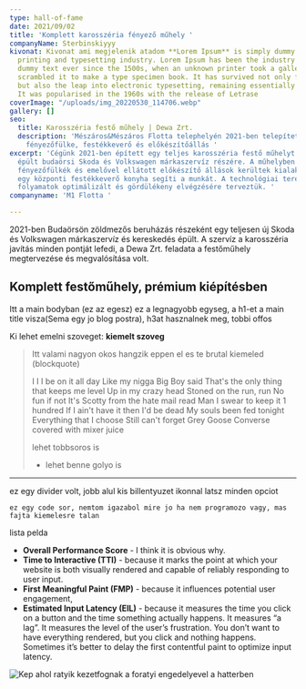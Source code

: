 ```yaml
---
type: hall-of-fame
date: 2021/09/02
title: 'Komplett karosszéria fényező műhely '
companyName: Sterbinskiyyy
kivonat: Kivonat ami megjelenik atadom **Lorem Ipsum** is simply dummy text of the
  printing and typesetting industry. Lorem Ipsum has been the industry's standard
  dummy text ever since the 1500s, when an unknown printer took a galley of type and
  scrambled it to make a type specimen book. It has survived not only five centuries,
  but also the leap into electronic typesetting, remaining essentially unchanged.
  It was popularised in the 1960s with the release of Letrase
coverImage: "/uploads/img_20220530_114706.webp"
gallery: []
seo:
  title: Karosszéria festő műhely | Dewa Zrt.
  description: 'Mészáros&Mészáros Flotta telephelyén 2021-ben telepített Blowtherm
    fényezőfülke, festékkeverő és előkészítőállás '
excerpt: 'Cégünk 2021-ben épített egy teljes karosszéria festő műhelyt az újonnan
  épült budaörsi Skoda és Volkswagen márkaszervíz részére. A műhelyben különböző méretű
  fényezőfülkék és emelővel ellátott előkészítő állások kerültek kialakításra, valamint
  egy központi festékkeverő konyha segíti a munkát. A technológiai teret a festési
  folyamatok optimálizált és gördülékeny elvégzésére terveztük. '
companyname: 'M1 Flotta '

---
```

2021-ben Budaörsön zöldmezős beruházás részeként egy teljesen új Skoda és Volkswagen márkaszervíz és kereskedés épült. A szervíz a karosszéria javítás minden pontját lefedi, a Dewa Zrt. feladata a festőműhely megtervezése és megvalósítása volt.  

## Komplett festőműhely, prémium kiépítésben

Itt a main bodyban (ez az egesz) ez a legnagyobb egyseg, a h1-et a main title visza(Sema egy jo blog postra), h3at hasznalnek meg, tobbi offos

Ki lehet emelni szoveget: **kiemelt szoveg**

> Itt valami nagyon okos hangzik eppen el es te brutal kiemeled (blockquote)
>
> I I I be on it all day Like my nigga Big Boy said That's the only thing that keeps me level Up in my crazy head Stoned on the run, run No fun if not It's Scotty from the hate mail read Man I swear to keep it 1 hundred If I ain't have it then I'd be dead My souls been fed tonight Everything that I choose Still can't forget Grey Goose Converse covered with mixer juice
>
> lehet tobbsoros is
>
> * lehet benne golyo is

***

ez egy divider volt, jobb alul kis billentyuzet ikonnal latsz minden opciot

`ez egy code sor, nemtom igazabol mire jo ha nem programozo vagy, mas fajta kiemelesre talan`

lista pelda

* **Overall Performance Score** - I think it is obvious why.
* **Time to Interactive (TTI)** - because it marks the point at which your website is both visually rendered and capable of reliably responding to user input.
* **First Meaningful Paint (FMP)** - because it influences potential user engagement,
* **Estimated Input Latency (EIL)** - because it measures the time you click on a button and the time something actually happens. It measures “a lag”. It measures the level of the user’s frustration. You don’t want to have everything rendered, but you click and nothing happens. Sometimes it’s better to delay the first contentful paint to optimize input latency.

![Kep ahol ratyik kezetfognak a foratyi engedelyevel a hatterben](/uploads/ptrick.jpg "Kezfogasa a ratyiknak")
